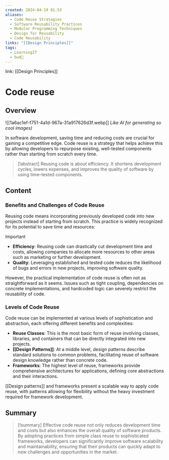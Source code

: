 ```yaml
---
created: 2024-04-19 01:53
aliases:
  - Code Reuse Strategies
  - Software Reusability Practices
  - Modular Programming Techniques
  - Design for Reusability
  - Code Reusability
links: "[[Design Principles]]"
tags:
  - LearningIT
  - bud🌿
---
```

link: [[Design Principles]]

# Code reuse

## Overview

![[1a6ac1ef-f751-4a1d-967a-31a917626d3f.webp]]
_Like AI for generating so cool images)_


In software development, saving time and reducing costs are crucial for gaining a competitive edge. Code reuse is a strategy that helps achieve this by allowing developers to repurpose existing, well-tested components rather than starting from scratch every time.

>[!abstract]
> Reusing code is about efficiency. It shortens development cycles, lowers expenses, and improves the quality of software by using time-tested components.

## Content

### Benefits and Challenges of Code Reuse

Reusing code means incorporating previously developed code into new projects instead of starting from scratch. This practice is widely recognized for its potential to save time and resources:

> [!important]
> 
> - **Efficiency**: Reusing code can drastically cut development time and costs, allowing companies to allocate more resources to other areas such as marketing or further development.
> - **Quality**: Leveraging established and tested code reduces the likelihood of bugs and errors in new projects, improving software quality.

However, the practical implementation of code reuse is often not as straightforward as it seems. Issues such as tight coupling, dependencies on concrete implementations, and hardcoded logic can severely restrict the reusability of code.

### Levels of Code Reuse

Code reuse can be implemented at various levels of sophistication and abstraction, each offering different benefits and complexities:

- **Reuse Classes**: This is the most basic form of reuse involving classes, libraries, and containers that can be directly integrated into new projects.
- **[[Design Patterns]]**: At a middle level, design patterns describe standard solutions to common problems, facilitating reuse of software design knowledge rather than concrete code.
- **Frameworks**: The highest level of reuse, frameworks provide comprehensive architectures for applications, defining core abstractions and their interactions.

[[Design patterns]] and frameworks present a scalable way to apply code reuse, with patterns allowing for flexibility without the heavy investment required for framework development.


## Summary

>[!summary] 
>Effective code reuse not only reduces development time and costs but also enhances the overall quality of software products. By adopting practices from simple class reuse to sophisticated frameworks, developers can significantly improve software scalability and maintainability, ensuring that their products can quickly adapt to new challenges and opportunities in the market.

